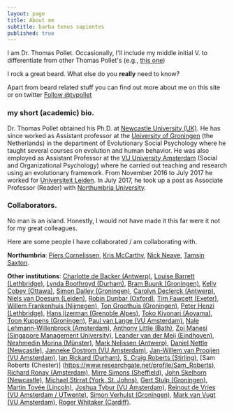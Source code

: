 ```yaml
---
layout: page
title: About me
subtitle: barba tenus sapientes
published: true
---
```


I am Dr. Thomas Pollet. Occasionally, I'll include my middle initial V. to differentiate from other Thomas Pollet's (e.g., [this one](https://www.linkedin.com/in/thomaspollet/?ppe=1))

I rock a great beard. What else do you **really** need to know? 

Apart from beard related stuff you can find out more about me on this site or on twitter <a href="https://twitter.com/tvpollet?ref_src=twsrc%5Etfw" class="twitter-follow-button" data-show-count="false">Follow @tvpollet</a><script async src="//platform.twitter.com/widgets.js" charset="utf-8"></script>

### my short (academic) bio.

Dr. Thomas Pollet obtained his Ph.D. at [Newcastle University (UK)](www.ncl.ac.uk). He has since worked as Assistant professor at the [University of Groningen](http://www.rug.nl/?gclid=EAIaIQobChMIx7vMlrfU1gIV6rztCh1lIwEEEAAYASAAEgJ2KfD_BwE) (the Netherlands) in the department of Evolutionary Social Psychology where he taught several courses on evolution and human behavior. He was also employed as Assistant Professor at the [VU University Amsterdam](https://www.vu.nl/en) (Social and Organizational Psychology) where he carried out teaching and research using an evolutionary framework. From November 2016 to July 2017 he worked for [Universiteit Leiden](https://www.universiteitleiden.nl/en). In July 2017, he took up a post as Associate Professor (Reader) with [Northumbria University](https://www.northumbria.ac.uk).

### Collaborators.

No man is an island. Honestly, I would not have made it this far were it not for my great colleagues.

Here are some people I have collaborated / am collaborating with.

**Northumbria**: [Piers Cornelissen](https://www.northumbria.ac.uk/about-us/our-staff/c/piers-cornelissen/), [Kris McCarthy](https://www.northumbria.ac.uk/about-us/our-staff/m/kris-mccarty/), [Nick Neave](https://www.northumbria.ac.uk/about-us/our-staff/n/nick-neave/), [Tamsin Saxton](https://tamsinsaxton.wordpress.com).

**Other institutions**: [Charlotte de Backer (Antwerp)](https://www.uantwerpen.be/en/staff/charlotte-debacker/), [Louise Barrett (Lethbridge)](http://uleth.academia.edu/LouiseBarrett), [Lynda Boothroyd (Durham)](https://www.dur.ac.uk/psychology/staff/?id=2856), [Bram Buunk (Groningen)](http://www.rug.nl/staff/a.p.buunk/research), [Kelly Cobey (Ottawa)](https://www.researchgate.net/profile/Kelly_Cobey), [Simon Dalley (Groningen)](http://www.rug.nl/staff/s.e.dalley/research/publications.html), [Carolyn Declerck (Antwerp)](https://www.uantwerpen.be/nl/personeel/carolyn-declerck/), [Niels van Doesum (Leiden)](http://www.nielsvandoesum.com), [Robin Dunbar (Oxford)](https://www.psy.ox.ac.uk/team/robin-dunbar), [Tim Fawcett (Exeter)](http://psychology.exeter.ac.uk/staff/index.php?web_id=Tim_Fawcett), [Willem Frankenhuis (Nijmegen)](http://www.willem.maartenfrankenhuis.nl), [Ton Groothuis (Groningen)](https://www.researchgate.net/profile/Ton_Groothuis), [Peter Henzi (Lethbridge)](https://www.researchgate.net/profile/Peter_Henzi), [Hans Ijzerman (Grenoble Alpes)](http://www.hansijzerman.org/), [Toko Kiyonari (Aoyama)](https://www.researchgate.net/profile/Toko_Kiyonari), [Toon Kuppens (Groningen)](https://sites.google.com/site/toonkuppens/),  [Paul van Lange (VU Amsterdam)](https://lange.socialpsychology.org), [Nale Lehmann-Willenbrock (Amsterdam)](http://uva.academia.edu/NaleLehmannWillenbrock), [Anthony Little (Bath)](http://www.bath.ac.uk/psychology/staff/anthony-little/), [Zoi Manesi (Singapore Management University)](https://www.researchgate.net/profile/Zoi_Manesi), [Leander van der Meij (Eindhoven)](https://www.researchgate.net/profile/Leander_Van_der_Meij), [Nexhmedin Morina (Münster)](https://www.uni-muenster.de/PsyIFP/AEMorina/Team/Morina.html), [Mark Nelissen (Antwerp)](https://www.flandersliterature.be/books-and-authors/author/mark-nelissen), [Daniel Nettle (Newcastle)](http://www.danielnettle.org.uk), [Janneke Oostrom (VU Amsterdam)](https://research.vu.nl/en/persons/janneke-oostrom), [Jan-Willem van Prooijen (VU Amsterdam)](http://www.janwillemvanprooijen.com), [Ian Rickard (Durham)](https://www.dur.ac.uk/research/directory/staff/?mode=staff&id=10886), [S. Craig Roberts (Stirling)](http://www.stir.ac.uk/people/10925), [Sam Roberts (Chester)] (https://www.researchgate.net/profile/Sam_Roberts), [Richard Ronay (Amsterdam)](http://www.richardronay.com/richardronay.com/Home.html), [Mirre Simons (Sheffield)](https://www.sheffield.ac.uk/aps/staff-and-students/acadstaff/simons), [John Skelhorn (Newcastle)](http://www.ncl.ac.uk/cbe/about/staff/profile/johnskelhorn.html#background), [Michael Stirrat (York, St. Johns)](https://www.yorksj.ac.uk/schools/psychological--social-sciences/staff-profiles/dr-michael-stirrat/), [Gert Stulp (Groningen)](https://gertstulp.github.io/), [Martin Tovée (Lincoln)](http://www.ncl.ac.uk/psychology/staff/profile/59138.html#research), [Joshua Tybur (VU Amsterdam)](http://www.joshtybur.com), [Reinout de Vries (VU Amsterdam / UTwente)](https://www.utwente.nl/en/bms/owk/staff/Professorate/reinoutdevries/), [Simon Verhulst (Groningen)](http://www.rug.nl/staff/s.verhulst/), [Mark van Vugt (VU Amsterdam)](http://professormarkvanvugt.com), [Roger Whitaker (Cardiff)](https://www.cardiff.ac.uk/people/view/118176-whitaker-roger).
